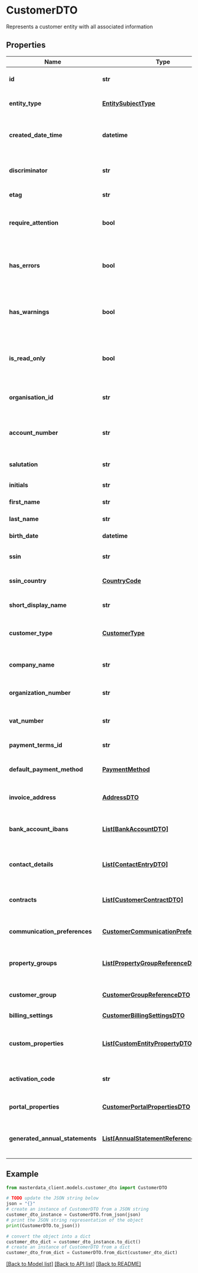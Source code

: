 # CustomerDTO

Represents a customer entity with all associated information

## Properties

Name | Type | Description | Notes
------------ | ------------- | ------------- | -------------
**id** | **str** | Gets or sets the unique identifier. | [optional] 
**entity_type** | [**EntitySubjectType**](EntitySubjectType.md) | Gets or sets the type of the entity. | [optional] 
**created_date_time** | **datetime** | Gets or sets the date and time when the entity was created. | [optional] 
**discriminator** | **str** | Gets or sets the discriminator value. | [optional] 
**etag** | **str** | Gets or sets the ETag value. | [optional] 
**require_attention** | **bool** | Gets a value indicating whether the entity requires attention. | [optional] [readonly] 
**has_errors** | **bool** | Gets or sets a value indicating whether the entity has errors. | [optional] 
**has_warnings** | **bool** | Gets or sets a value indicating whether the entity has warnings. | [optional] 
**is_read_only** | **bool** | Gets or sets a value indicating whether the entity is read-only. | [optional] 
**organisation_id** | **str** | Gets or sets the organization identifier. | [optional] 
**account_number** | **str** | Unique account number assigned to the customer | [optional] 
**salutation** | **str** | Customer&#39;s salutation (e.g., Mr., Mrs., Dr.) | [optional] 
**initials** | **str** | Customer&#39;s initials | [optional] 
**first_name** | **str** | Customer&#39;s first name | [optional] 
**last_name** | **str** | Customer&#39;s last name | [optional] 
**birth_date** | **datetime** | Customer&#39;s date of birth | [optional] 
**ssin** | **str** | Social Security Identification Number | [optional] 
**ssin_country** | [**CountryCode**](CountryCode.md) | Country code associated with the SSIN | [optional] 
**short_display_name** | **str** | Short display name for the customer | [optional] 
**customer_type** | [**CustomerType**](CustomerType.md) | Type of customer (e.g., Individual, Business) | [optional] 
**company_name** | **str** | Company name for business customers | [optional] 
**organization_number** | **str** | Organization registration number | [optional] 
**vat_number** | **str** | Value Added Tax registration number | [optional] 
**payment_terms_id** | **str** | Identifier for payment terms | [optional] 
**default_payment_method** | [**PaymentMethod**](PaymentMethod.md) | Default payment method for the customer | [optional] 
**invoice_address** | [**AddressDTO**](AddressDTO.md) | Address for invoice delivery | [optional] 
**bank_account_ibans** | [**List[BankAccountDTO]**](BankAccountDTO.md) | List of bank account IBANs associated with the customer | [optional] 
**contact_details** | [**List[ContactEntryDTO]**](ContactEntryDTO.md) | Collection of contact details for the customer | [optional] 
**contracts** | [**List[CustomerContractDTO]**](CustomerContractDTO.md) | Collection of contracts associated with the customer | [optional] 
**communication_preferences** | [**CustomerCommunicationPreferencesDTO**](CustomerCommunicationPreferencesDTO.md) | Customer&#39;s communication preferences | [optional] 
**property_groups** | [**List[PropertyGroupReferenceDTO]**](PropertyGroupReferenceDTO.md) | List of property groups associated with the customer | [optional] 
**customer_group** | [**CustomerGroupReferenceDTO**](CustomerGroupReferenceDTO.md) | Customer group reference | [optional] 
**billing_settings** | [**CustomerBillingSettingsDTO**](CustomerBillingSettingsDTO.md) | Customer&#39;s billing settings | [optional] 
**custom_properties** | [**List[CustomEntityPropertyDTO]**](CustomEntityPropertyDTO.md) | List of custom properties associated with the customer | [optional] 
**activation_code** | **str** | Activation code for customer portal access | [optional] 
**portal_properties** | [**CustomerPortalPropertiesDTO**](CustomerPortalPropertiesDTO.md) | Portal-specific properties for the customer | [optional] 
**generated_annual_statements** | [**List[AnnualStatementReference]**](AnnualStatementReference.md) | List of generated annual statements for the customer | [optional] 

## Example

```python
from masterdata_client.models.customer_dto import CustomerDTO

# TODO update the JSON string below
json = "{}"
# create an instance of CustomerDTO from a JSON string
customer_dto_instance = CustomerDTO.from_json(json)
# print the JSON string representation of the object
print(CustomerDTO.to_json())

# convert the object into a dict
customer_dto_dict = customer_dto_instance.to_dict()
# create an instance of CustomerDTO from a dict
customer_dto_from_dict = CustomerDTO.from_dict(customer_dto_dict)
```
[[Back to Model list]](../README.md#documentation-for-models) [[Back to API list]](../README.md#documentation-for-api-endpoints) [[Back to README]](../README.md)


